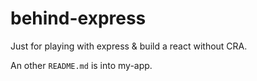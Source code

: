 # behind-express

Just for playing with express & build a react without CRA.

An other `README.md` is into my-app.
